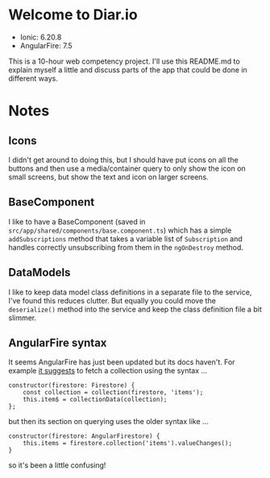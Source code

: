 # Welcome to Diar.io

- Ionic: 6.20.8
- AngularFire: 7.5

This is a 10-hour web competency project. I'll use this README.md to explain myself a little and discuss parts of the app that could be done in different ways.

# Notes

## Icons

I didn't get around to doing this, but I should have put icons on all the buttons and then use a media/container query to only show the icon on small screens, but show the text and icon on larger screens.

## BaseComponent

I like to have a BaseComponent (saved in `src/app/shared/components/base.component.ts`) which has a simple `addSubscriptions` method that takes a variable list of `Subscription` and handles correctly unsubscribing from them in the `ngOnDestroy` method.

## DataModels

I like to keep data model class definitions in a separate file to the service, I've found this reduces clutter. But equally you could move the `deserialize()` method into the service and keep the class definition file a bit slimmer.

## AngularFire syntax

It seems AngularFire has just been updated but its docs haven't. For example [it suggests](https://github.com/angular/angularfire#example-use) to fetch a collection using the syntax ...

```
constructor(firestore: Firestore) {
    const collection = collection(firestore, 'items');
    this.item$ = collectionData(collection);
};
```

but then its section on querying uses the older syntax like ...

```
constructor(firestore: AngularFirestore) {
    this.items = firestore.collection('items').valueChanges();
}
```

so it's been a little confusing!
